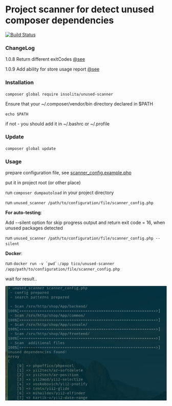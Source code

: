 # Project scanner for detect unused composer dependencies

[![Build Status](https://travis-ci.org/Insolita/unused-scanner.svg?branch=master)](https://travis-ci.org/Insolita/unused-scanner)

### ChangeLog

1.0.8 Return different exitCodes [@see](https://github.com/Insolita/unused-scanner/blob/1.0.8/Lib/Runner.php#L11)

1.0.9 Add ability for store usage report [@see](https://github.com/Insolita/unused-scanner/blob/1.0.9/scanner_config_example.php#69)


### Installation

`composer global require insolita/unused-scanner`

Ensure that your ~/.composer/vendor/bin directory declared in $PATH

`echo $PATH`

if not - you should add it in ~/.bashrc or ~/.profile

### Update

`composer global update`

### Usage

prepare configuration file, see [scanner_config.example.php](scanner_config.example.php)

put it in project root (or other place)

run `composer dumpautoload` in your project directory

run `unused_scanner /path/to/configuration/file/scanner_config.php`

**For auto-testing**:

Add --silent option for skip progress output and return exit code = 16, when unused packages detected

run `unused_scanner /path/to/configuration/file/scanner_config.php --silent`

**Docker**:

 run ```docker run -v `pwd`:/app tico/unused-scanner /app/path/to/configuration/file/scanner_config.php```

wait for result..

![Demo screenshot](unused.png)
